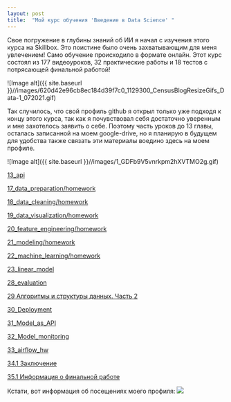 ```yaml
---
layout: post
title:  "Мой курс обучения 'Введение в Data Science' "
---
```

Свое погружение в глубины знаний об ИИ я начал с изучения этого курса на Skillbox. Это поистине было очень захватывающим для меня увлечением!
Само обучение происходило в формате онлайн. Этот курс состоял из 177 видеоуроков, 32 практические работы и 18 тестов с потрясающей финальной работой!

![Image alt]({{ site.baseurl }}//images/620d42e96cb8ec184d39f7c0_1129300_CensusBlogResizeGifs_Data-1_072021.gif)

Так случилось, что свой профиль github я открыл только уже подходя к концу этого курса, так как я почувствовал себя достаточно уверенным
и мне захотелось заявить о себе. Поэтому часть уроков до 13 главы, осталась записанной на моем google-drive, но я планирую в будущем
для удобства также связать эти материалы воедино здесь на моем профиле.

![Image alt]({{ site.baseurl }}//images/1_GDFb9V5vnrkpm2hXVTMO2g.gif)

[13_api](https://github.com/UzunDemir/ds-intro-my-lerning/tree/main/13_api)

[17_data_preparation/homework](https://github.com/UzunDemir/ds-intro-my-lerning/tree/main/17_data_preparation/homework)

[18_data_cleaning/homework](https://github.com/UzunDemir/ds-intro-my-lerning/tree/main/18_data_cleaning/homework)

[19_data_visualization/homework](https://github.com/UzunDemir/ds-intro-my-lerning/tree/main/19_data_visualization/homework)

[20_feature_engineering/homework](https://github.com/UzunDemir/ds-intro-my-lerning/tree/main/20_feature_engineering/homework)

[21_modeling/homework](https://github.com/UzunDemir/ds-intro-my-lerning/tree/main/21_modeling/homework)

[22_machine_learning/homework](https://github.com/UzunDemir/ds-intro-my-lerning/tree/main/22_machine_learning/homework)

[23_linear_model](https://github.com/UzunDemir/ds-intro-my-lerning/tree/main/23_linear_model)

[28_evaluation](https://github.com/UzunDemir/ds-intro-my-lerning/tree/main/28_evaluation)

[29 Алгоритмы и структуры данных. Часть 2](https://github.com/UzunDemir/ds-intro-my-lerning/tree/main/29_6)

[30_Deployment](https://github.com/UzunDemir/ds-intro-my-lerning/tree/main/30_Deployment)

[31_Model_as_API](https://github.com/UzunDemir/ds-intro-my-lerning/tree/main/31_Model_as_API)

[32_Model_monitoring](https://github.com/UzunDemir/ds-intro-my-lerning/tree/main/32_Model_monitoring)

[33_airflow_hw](https://github.com/UzunDemir/airflow_hw)

[34.1 Заключение](https://github.com/UzunDemir/ds-intro-my-lerning/tree/main/34.1%20%D0%97%D0%B0%D0%BA%D0%BB%D1%8E%D1%87%D0%B5%D0%BD%D0%B8%D0%B5)

[35.1 Информация о финальной работе](https://github.com/UzunDemir/ds-intro-my-lerning/blob/main/35.1%20%D0%98%D0%BD%D1%84%D0%BE%D1%80%D0%BC%D0%B0%D1%86%D0%B8%D1%8F%20%D0%BE%20%D1%84%D0%B8%D0%BD%D0%B0%D0%BB%D1%8C%D0%BD%D0%BE%D0%B9%20%D1%80%D0%B0%D0%B1%D0%BE%D1%82%D0%B5/readme.md)

Кстати, вот информация об посещениях моего профиля:
![](https://komarev.com/ghpvc/?username=UzunDemir&style=flat-square)





